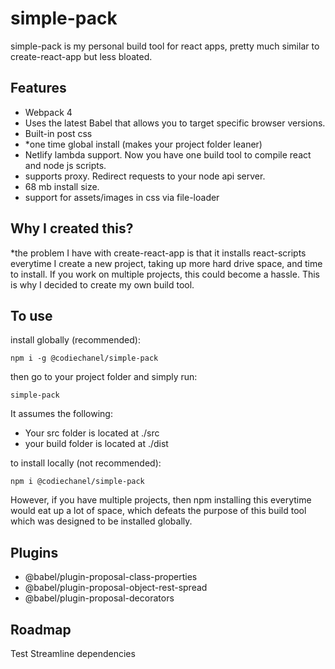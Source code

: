 # simple-pack

simple-pack is my personal build tool for react apps, pretty much similar to create-react-app but less bloated.

## Features

- Webpack 4
- Uses the latest Babel that allows you to target specific browser versions.
- Built-in post css
- *one time global install (makes your project folder leaner) 
- Netlify lambda support. Now you have one build tool to compile react and node js scripts. 
- supports proxy. Redirect requests to your node api server. 
- 68 mb install size. 
- support for assets/images in css via file-loader

## Why I created this?

*the problem I have with create-react-app is that it installs react-scripts everytime I create a new project, taking up more hard drive space, and time to install. If you work on multiple projects, this could become a hassle. This is why I decided to create my own build tool.

## To use

install globally (recommended):

`npm i -g @codiechanel/simple-pack`

then go to your project folder and simply run:

`simple-pack`

It assumes the following:

- Your src folder is located at ./src
- your build folder is located at ./dist

to install locally (not recommended):

`npm i @codiechanel/simple-pack`

However, if you have multiple projects, then npm installing this everytime would eat up a lot of space, which defeats the purpose of this build tool which was designed to be installed globally. 

## Plugins

- @babel/plugin-proposal-class-properties
- @babel/plugin-proposal-object-rest-spread
- @babel/plugin-proposal-decorators

## Roadmap

Test
Streamline dependencies
